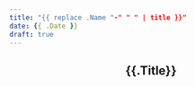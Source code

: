 ```yaml
---
title: "{{ replace .Name "-" " " | title }}"
date: {{ .Date }}
draft: true
---
```


<header>
    <h2>{{.Title}}</h2>
</header>
